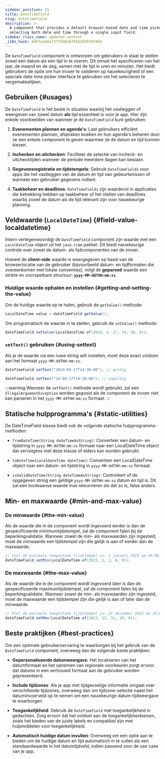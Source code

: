```yaml
---
sidebar_position: 15
title: DateTimeField
slug: datetimefield
description: >-
  A component that provides a default browser-based date and time picker for
  selecting both date and time through a single input field.
sidebar_class_name: updated-content
_i18n_hash: dd6fe3e8a737f5b016f92629d9767dbb
---
```

<DocChip chip='shadow' />
<DocChip chip='name' label="dwc-field" />
<DocChip chip='since' label='23.02' />
<JavadocLink type="foundation" location="com/webforj/component/field/DateTimeField" top='true'/>

<ParentLink parent="Field" />

De `DateTimeField` component is ontworpen om gebruikers in staat te stellen zowel een datum als een tijd in te voeren. Dit omvat het specificeren van het jaar, de maand en de dag, samen met de tijd in uren en minuten. Het biedt gebruikers de optie om hun invoer te valideren op nauwkeurigheid of een speciale date-time picker interface te gebruiken om het selecteren te vergemakkelijken.

<ComponentDemo 
path='/webforj/datetimefield?' 
javaE='https://raw.githubusercontent.com/webforj/webforj-documentation/refs/heads/main/src/main/java/com/webforj/samples/views/fields/datetimefield/DateTimeFieldView.java'
/>

## Gebruiken {#usages}

De `DateTimeField` is het beste in situaties waarbij het vastleggen of weergeven van zowel datum **als** tijd essentieel is voor je app. Hier zijn enkele voorbeelden van wanneer je de `DateTimeField` kunt gebruiken:

1. **Evenementen plannen en agenda's**: Laat gebruikers efficiënt evenementen plannen, afspraken boeken en hun agenda's beheren door ze een enkele component te geven waarmee ze de datum en tijd kunnen kiezen.
<!-- vale off -->
2. **Inchecken en uitchecken**: Faciliteer de selectie van incheck- en uitchecktijden wanneer de periode meerdere dagen kan beslaan.
<!-- vale on -->
3. **Gegevensregistratie en tijdstempels**: Gebruik `DateTimeFields` voor apps die het vastleggen van de datum en tijd van gebeurtenissen of wanneer een gebruiker gegevens indient.

4. **Taakbeheer en deadlines**: `DateTimeFields` zijn waardevol in applicaties die betrekking hebben op taakbeheer of het stellen van deadlines waarbij zowel de datum als de tijd relevant zijn voor nauwkeurige planning.

## Veldwaarde (`LocalDateTime`) {#field-value-localdatetime}

Intern vertegenwoordigt de `DateTimeField` component zijn waarde met een `LocalDateTime` object uit het `java.time` pakket. Dit biedt nauwkeurige controle over zowel de datum- als tijdcomponenten van de invoer.

Hoewel de **client-side** waarde is weergegeven op basis van de browserlocatie van de gebruiker (bijvoorbeeld datum- en tijdformaten die overeenkomen met lokale conventies), volgt de **geparsed** waarde een strikte en voorspelbare structuur: **`yyyy-MM-ddTHH:mm:ss`**.

### Huidige waarde ophalen en instellen {#getting-and-setting-the-value}

Om de huidige waarde op te halen, gebruik de `getValue()` methode:

```java
LocalDateTime value = dateTimeField.getValue();
```

Om programatisch de waarde in te stellen, gebruik de `setValue()` methode:

```java
dateTimeField.setValue(LocalDateTime.of(2024, 4, 27, 14, 30, 0));
```

### `setText()` gebruiken {#using-settext}

Als je de waarde via een ruwe string wilt instellen, moet deze exact voldoen aan het formaat `yyyy-MM-ddTHH:mm:ss`.

```java
dateTimeField.setText("2024-04-27T14:30:00"); // geldig

dateTimeField.setText("24-04-27T14:30:00"); // ongeldig
```

:::warning
 Wanneer de `setText()` methode wordt gebruikt, zal een `IllegalArgumentException` worden gegooid als de component de invoer niet kan parseren in het `yyyy-MM-ddTHH:mm:ss` formaat.
:::

## Statische hulpprogramma's {#static-utilities}

De DateTimeField-klasse biedt ook de volgende statische hulpprogramma-methoden:

- `fromDateTime(String dateTimeAsString)`: Converteer een datum- en tijdstring in `yyyy-MM-ddTHH:mm:ss` formaat naar een LocalDateTime object dat vervolgens met deze klasse of elders kan worden gebruikt.

- `toDateTime(LocalDateTime dateTime)`: Converteer een LocalDateTime object naar een datum- en tijdstring in `yyyy-MM-ddTHH:mm:ss` formaat.

- `isValidDateTime(String dateTimeAsString)`: Controleert of de opgegeven string een geldige `yyyy-MM-ddTHH:mm:ss` datum en tijd is. Dit zal een booleaanse waarde true retourneren als dat zo is, false anders.

## Min- en maxwaarde {#min-and-max-value}

### De minwaarde {#the-min-value}

Als de waarde die in de component wordt ingevoerd eerder is dan de gespecificeerde minimumtijdstempel, zal de component falen bij de beperkingvalidatie. Wanneer zowel de min- als maxwaarden zijn ingesteld, moet de minwaarde een tijdstempel zijn die gelijk is aan of eerder dan de maxwaarde.

```java
// Stel de minimale toegestane tijdstempel in: 1 januari 2023 om 08:00
dateTimeField.setMin(LocalDateTime.of(2023, 1, 1, 8, 0));
```

### De maxwaarde {#the-max-value}

Als de waarde die in de component wordt ingevoerd later is dan de gespecificeerde maximumtijdstempel, zal de component falen bij de beperkingvalidatie. Wanneer zowel de min- als maxwaarden zijn ingesteld, moet de maxwaarde een tijdstempel zijn die gelijk is aan of later dan de minwaarde.

```java
// Stel de maximale toegestane tijdstempel in: 31 december 2023 om 18:00
dateTimeField.setMax(LocalDateTime.of(2023, 12, 31, 18, 0));
```

## Beste praktijken {#best-practices}

Om een optimale gebruikerservaring te waarborgen bij het gebruik van de `DateTimeField` component, overweeg dan de volgende beste praktijken:

- **Gepersonaliseerde datumweergave**: Het localiseren van het datumformaat en het opnemen van regionale voorkeuren zorgt ervoor dat datums in een vertrouwd formaat aan de gebruiker worden gepresenteerd.

- **Include tijdzones**: Als je app met tijdgevoelige informatie omgaat over verschillende tijdzones, overweeg dan om tijdzone-selectie naast het datuminvoerveld op te nemen om een nauwkeurige datum-tijdweergave te waarborgen.

- **Toegankelijkheid**: Gebruik de `DateTimeField` met toegankelijkheid in gedachten. Zorg ervoor dat het voldoet aan de toegankelijkheidseisen, zoals het bieden van de juiste labels en compatibel zijn met hulpmiddelen voor toegankelijkheid.

- **Automatisch huidige datum invullen**: Overweeg om een optie aan te bieden om de huidige datum en tijd automatisch in te vullen als een standaardwaarde in het datumtijdveld, indien passend voor de use case van je app.
